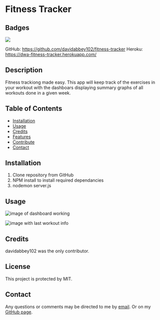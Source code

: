 # Fitness Tracker

## Badges

![](https://img.shields.io/badge/License-MIT%20-blue.svg)

GitHub: https://github.com/davidabbey102/fitness-tracker
Heroku: https://dwa-fitness-tracker.herokuapp.com/
## Description

Fitness trackiong made easy. This app will keep track of the exercises in your workout with the dashboars displaying summary graphs of all workouts done in a given week.
## Table of Contents
* [Installation](#installation)
* [Usage](#usage)
* [Credits](#credits)
* [Features](#features)
* [Contribute](#contribute)
* [Contact](#contact)
## Installation

1. Clone repository from GitHub
2. NPM install to install required dependancies
3. nodemon server.js


## Usage

![image of dashboard working](https://user-images.githubusercontent.com/90018131/142512834-e4455231-e0f6-4898-8fc8-e1839fa2b220.png)


![image with last workout info](https://user-images.githubusercontent.com/90018131/142512893-423920db-221f-4109-9efb-0ca0a07f6d47.png)

## Credits

davidabbey102 was the only contributor.

## License

This project is protected by MIT.

## Contact

Any questions or comments may be directed to me by [email](davidabbey@earthlink.net). Or on my [GitHub page](https://github.com/davidabbey102).